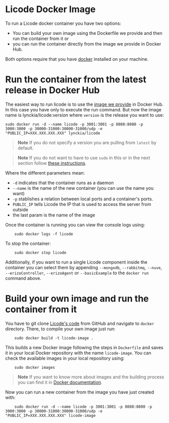 # Licode Docker Image

To run a Licode docker container you have two options:

- You can build your own image using the Dockerfile we provide and then run the container from it or
- you can run the container directly from the image we provide in Docker Hub.

Both options require that you have [docker](https://docs.docker.com/installation/) installed on your machine.

# Run the container from the latest release in Docker Hub

The easiest way to run licode is to use the [image we provide](https://hub.docker.com/r/lynckia/licode/) in Docker Hub. In this case you have only to execute the run command. But now the image name is lynckia/licode:*version* where `version` is the release you want to use:

	sudo docker run -d --name licode -p 3001:3001 -p 8080:8080 -p 3000:3000 -p 30000-31000:30000-31000/udp -e "PUBLIC_IP=XXX.XXX.XXX.XXX" lynckia/licode

> **Note**
> If you do not specify a version you are pulling from `latest` by default.

> **Note**
> If you do not want to have to use `sudo` in this or in the next section follow [these instructions](https://docs.docker.com/installation/ubuntulinux/#create-a-docker-group).


Where the different parameters mean:

* `-d` indicates that the container runs as a daemon
* `--name` is the name of the new container (you can use the name you want)
* `-p` stablishes a relation between local ports and a container's ports.
* `PUBLIC_IP` tells Licode the IP that is used to access the server from outside
* the last param is the name of the image

Once the container is running you can view the console logs using:
```
	sudo docker logs -f licode
```

To stop the container:
```
	sudo docker stop licode
```

Additionally, if you want to run a single Licode component inside the container you can select them by appending `--mongodb`, `--rabbitmq`, `--nuve`, `--erizoController`, `--erizoAgent` or `--basicExample` to the `docker run` command above.

# Build your own image and run the container from it

You have to git clone [Licode's code](https://github.com/ging/licode) from GitHub and navigate to `docker` directory. There, to compile your own image just run:

```
	sudo docker build -t licode-image .
```

This builds a new Docker image following the steps in `Dockerfile` and saves it in your local Docker repository with the name `licode-image`. You can check the available images in your local repository using:

```
	sudo docker images
```

> **Note**
> If you want to know more about images and the building process you can find it in [Docker documentation](https://docs.docker.com/userguide/dockerimages/).

Now you can run a new container from the image you have just created with:
```
	sudo docker run -d --name licode -p 3001:3001 -p 8080:8080 -p 3000:3000 -p 30000-31000:30000-31000/udp -e "PUBLIC_IP=XXX.XXX.XXX.XXX" licode-image
```
